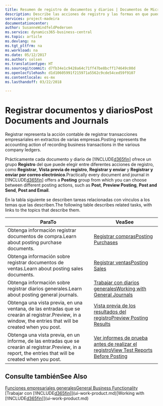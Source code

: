 ```yaml
---
title: Resumen de registro de documentos y diarios | Documentos de Microsoft
description: Describe las acciones de registro y las formas en que puede enviar documentos y diarios.
services: project-madeira
documentationcenter: 
author: SusanneWindfeldPedersen
ms.service: dynamics365-business-central
ms.topic: article
ms.devlang: na
ms.tgt_pltfrm: na
ms.workload: na
ms.date: 05/12/2017
ms.author: solsen
ms.translationtype: HT
ms.sourcegitcommit: d7fb34e1c9428a64c71ff47be8bcff174649c00d
ms.openlocfilehash: d1d10605991f215971a5562c9cde54ced59f9107
ms.contentlocale: es-mx
ms.lasthandoff: 03/22/2018

---
```

# <a name="post-documents-and-journals"></a><span data-ttu-id="d2c6a-103">Registrar documentos y diarios</span><span class="sxs-lookup"><span data-stu-id="d2c6a-103">Post Documents and Journals</span></span>
<span data-ttu-id="d2c6a-104">Registrar representa la acción contable de registrar transacciones empresariales en extractos de varias empresas.</span><span class="sxs-lookup"><span data-stu-id="d2c6a-104">Posting represents the accounting action of recording business transactions in the various company ledgers.</span></span>

<span data-ttu-id="d2c6a-105">Prácticamente cada documento y diario de [!INCLUDE[d365fin](includes/d365fin_md.md)] ofrece un grupo **Registro** del que puede elegir entre diferentes acciones de registro, como **Registrar**, **Vista previa de registro**, **Registrar y enviar** y **Registrar y enviar por correo electrónico**.</span><span class="sxs-lookup"><span data-stu-id="d2c6a-105">Practically every document and journal in [!INCLUDE[d365fin](includes/d365fin_md.md)] offers a **Posting** group from which you can choose between different posting actions, such as **Post**, **Preview Posting**, **Post and Send**, **Post and Email**.</span></span>

<span data-ttu-id="d2c6a-106">En la tabla siguiente se describen tareas relacionadas con vínculos a los temas que las describen.</span><span class="sxs-lookup"><span data-stu-id="d2c6a-106">The following table describes related tasks, with links to the topics that describe them.</span></span>

| <span data-ttu-id="d2c6a-107">Para</span><span class="sxs-lookup"><span data-stu-id="d2c6a-107">To</span></span> | <span data-ttu-id="d2c6a-108">Vea</span><span class="sxs-lookup"><span data-stu-id="d2c6a-108">See</span></span> |
| --- | --- |
| <span data-ttu-id="d2c6a-109">Obtenga información registrar documentos de compra.</span><span class="sxs-lookup"><span data-stu-id="d2c6a-109">Learn about posting purchase documents.</span></span> |[<span data-ttu-id="d2c6a-110">Registrar compras</span><span class="sxs-lookup"><span data-stu-id="d2c6a-110">Posting Purchases</span></span>](ui-post-purchases.md) |
| <span data-ttu-id="d2c6a-111">Obtenga información sobre registrar documentos de ventas.</span><span class="sxs-lookup"><span data-stu-id="d2c6a-111">Learn about posting sales documents.</span></span> |[<span data-ttu-id="d2c6a-112">Registrar ventas</span><span class="sxs-lookup"><span data-stu-id="d2c6a-112">Posting Sales</span></span>](ui-post-sales.md) |
| <span data-ttu-id="d2c6a-113">Obtenga información sobre registrar diarios generales.</span><span class="sxs-lookup"><span data-stu-id="d2c6a-113">Learn about posting general journals.</span></span> |[<span data-ttu-id="d2c6a-114">Trabajar con diarios generales</span><span class="sxs-lookup"><span data-stu-id="d2c6a-114">Working with General Journals</span></span>](ui-work-general-journals.md) |
| <span data-ttu-id="d2c6a-115">Obtenga una vista previa, en una ventana, de las entradas que se crearán al registrar.</span><span class="sxs-lookup"><span data-stu-id="d2c6a-115">Preview, in a window, the entries that will be created when you post.</span></span> |[<span data-ttu-id="d2c6a-116">Vista previa de los resultados del registro</span><span class="sxs-lookup"><span data-stu-id="d2c6a-116">Preview Posting Results</span></span>](ui-how-preview-post-results.md) |
| <span data-ttu-id="d2c6a-117">Obtenga una vista previa, en un informe, de las entradas que se crearán al registrar.</span><span class="sxs-lookup"><span data-stu-id="d2c6a-117">Preview, in a report, the entries that will be created when you post.</span></span> |[<span data-ttu-id="d2c6a-118">Ver informes de prueba antes de realizar el registro</span><span class="sxs-lookup"><span data-stu-id="d2c6a-118">View Test Reports Before Posting</span></span>](ui-how-view-test-reports-posting.md) |

## <a name="see-also"></a><span data-ttu-id="d2c6a-119">Consulte también</span><span class="sxs-lookup"><span data-stu-id="d2c6a-119">See Also</span></span>
[<span data-ttu-id="d2c6a-120">Funciones empresariales generales</span><span class="sxs-lookup"><span data-stu-id="d2c6a-120">General Business Functionality</span></span>](ui-across-business-areas.md)  
<span data-ttu-id="d2c6a-121">[Trabajar con [!INCLUDE[d365fin](includes/d365fin_md.md)]](ui-work-product.md)</span><span class="sxs-lookup"><span data-stu-id="d2c6a-121">[Working with [!INCLUDE[d365fin](includes/d365fin_md.md)]](ui-work-product.md)</span></span>


